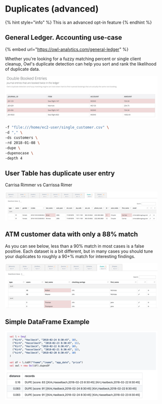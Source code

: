 # Duplicates (advanced)

{% hint style="info" %}
This is an advanced opt-in feature
{% endhint %}

## General Ledger. Accounting use-case

{% embed url="https://owl-analytics.com/general-ledger" %}

Whether you're looking for a fuzzy matching percent or single client cleanup, Owl's duplicate detection can help you sort and rank the likelihood of duplicate data.

![](../../.gitbook/assets/owl-dupe-booked.png)

```bash
-f "file:///home/ec2-user/single_customer.csv" \
-d "," \
-ds customers \
-rd 2018-01-08 \
-dupe \
-dupenocase \
-depth 4
```

## User Table has duplicate user entry

Carrisa Rimmer vs Carrissa Rimer

![](../../.gitbook/assets/owl-dupe-carrissa.png)

## ATM customer data with only a 88% match

As you can see below, less than a 90% match in most cases is a false positive. Each dataset is a bit different, but in many cases you should tune your duplicates to roughly a 90+% match for interesting findings.

![](../../.gitbook/assets/owl-dupes.png)

## Simple DataFrame Example

![](../../.gitbook/assets/owl-dupe-df.png)
